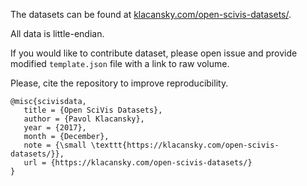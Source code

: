 The datasets can be found at [klacansky.com/open-scivis-datasets/](https://klacansky.com/open-scivis-datasets/).

All data is little-endian.

If you would like to contribute dataset, please open issue and provide modified `template.json` file with a link to raw volume.

Please, cite the repository to improve reproducibility.

```
@misc{scivisdata,
   title = {Open SciVis Datasets},
   author = {Pavol Klacansky},
   year = {2017},
   month = {December},
   note = {\small \texttt{https://klacansky.com/open-scivis-datasets/}},
   url = {https://klacansky.com/open-scivis-datasets/}
}
```
